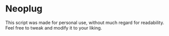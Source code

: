 # Neoplug
This script was made for personal use, without much regard for readability. Feel free to tweak and modify it to your liking.
